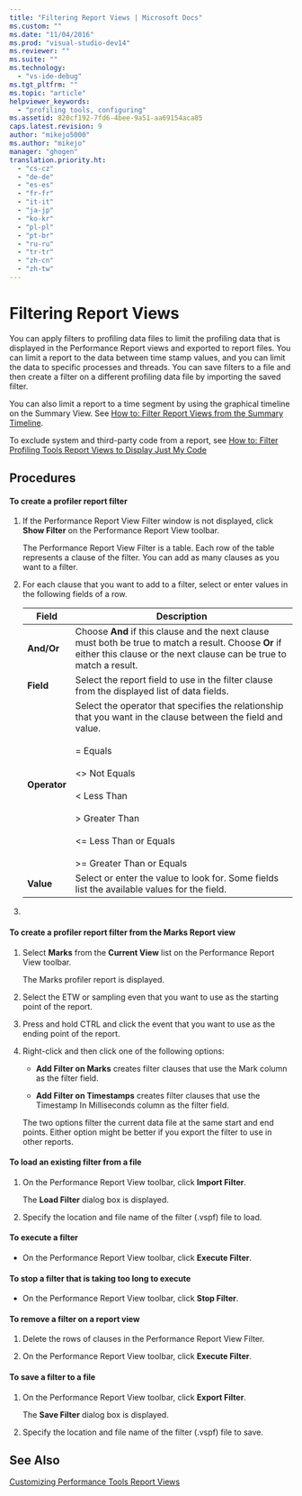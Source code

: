 ```yaml
---
title: "Filtering Report Views | Microsoft Docs"
ms.custom: ""
ms.date: "11/04/2016"
ms.prod: "visual-studio-dev14"
ms.reviewer: ""
ms.suite: ""
ms.technology: 
  - "vs-ide-debug"
ms.tgt_pltfrm: ""
ms.topic: "article"
helpviewer_keywords: 
  - "profiling tools, configuring"
ms.assetid: 820cf192-7fd6-4bee-9a51-aa69154aca85
caps.latest.revision: 9
author: "mikejo5000"
ms.author: "mikejo"
manager: "ghogen"
translation.priority.ht: 
  - "cs-cz"
  - "de-de"
  - "es-es"
  - "fr-fr"
  - "it-it"
  - "ja-jp"
  - "ko-kr"
  - "pl-pl"
  - "pt-br"
  - "ru-ru"
  - "tr-tr"
  - "zh-cn"
  - "zh-tw"
---
```

# Filtering Report Views
You can apply filters to profiling data files to limit the profiling data that is displayed in the Performance Report views and exported to report files. You can limit a report to the data between time stamp values, and you can limit the data to specific processes and threads. You can save filters to a file and then create a filter on a different profiling data file by importing the saved filter.  
  
 You can also limit a report to a time segment by using the graphical timeline on the Summary View. See [How to: Filter Report Views from the Summary Timeline](../profiling/how-to-filter-report-views-from-the-summary-timeline.md).  
  
 To exclude system and third-party code from a report, see [How to: Filter Profiling Tools Report Views to Display Just My Code](../profiling/how-to-filter-profiling-tools-report-views-to-display-just-my-code.md)  
  
## Procedures  
  
#### To create a profiler report filter  
  
1.  If the Performance Report View Filter window is not displayed, click **Show Filter** on the Performance Report View toolbar.  
  
     The Performance Report View Filter is a table. Each row of the table represents a clause of the filter. You can add as many clauses as you want to a filter.  
  
2.  For each clause that you want to add to a filter, select or enter values in the following fields of a row.  
  
    |Field|Description|  
    |-----------|-----------------|  
    |**And/Or**|Choose **And** if this clause and the next clause must both be true to match a result. Choose **Or** if either this clause or the next clause can be true to match a result.|  
    |**Field**|Select the report field to use in the filter clause from the displayed list of data fields.|  
    |**Operator**|Select the operator that specifies the relationship that you want in the clause between the field and value.<br /><br /> =    Equals<br /><br /> <>  Not Equals<br /><br /> <    Less Than<br /><br /> >    Greater Than<br /><br /> <=  Less Than or Equals<br /><br /> >=  Greater Than or Equals|  
    |**Value**|Select or enter the value to look for. Some fields list the available values for the field.|  
  
3.  
  
#### To create a profiler report filter from the Marks Report view  
  
1.  Select **Marks** from the **Current View** list on the Performance Report View toolbar.  
  
     The Marks profiler report is displayed.  
  
2.  Select the ETW or sampling even that you want to use as the starting point of the report.  
  
3.  Press and hold CTRL and click the event that you want to use as the ending point of the report.  
  
4.  Right-click and then click one of the following options:  
  
    -   **Add Filter on Marks** creates filter clauses that use the Mark column as the filter field.  
  
    -   **Add Filter on Timestamps** creates filter clauses that use the Timestamp In Milliseconds column as the filter field.  
  
     The two options filter the current data file at the same start and end points. Either option might be better if you export the filter to use in other reports.  
  
#### To load an existing filter from a file  
  
1.  On the Performance Report View toolbar, click **Import Filter**.  
  
     The **Load Filter** dialog box is displayed.  
  
2.  Specify the location and file name of the filter (.vspf) file to load.  
  
#### To execute a filter  
  
-   On the Performance Report View toolbar, click **Execute Filter**.  
  
#### To stop a filter that is taking too long to execute  
  
-   On the Performance Report View toolbar, click **Stop Filter**.  
  
#### To remove a filter on a report view  
  
1.  Delete the rows of clauses in the Performance Report View Filter.  
  
2.  On the Performance Report View toolbar, click **Execute Filter**.  
  
#### To save a filter to a file  
  
1.  On the Performance Report View toolbar, click **Export Filter**.  
  
     The **Save Filter** dialog box is displayed.  
  
2.  Specify the location and file name of the filter (.vspf) file to save.  
  
## See Also  
 [Customizing Performance Tools Report Views](../profiling/customizing-performance-tools-report-views.md)